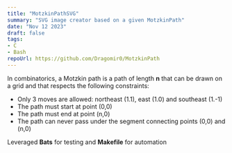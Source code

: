 ```yaml
---
title: "MotzkinPathSVG"
summary: "SVG image creator based on a given MotzkinPath"
date: "Nov 12 2023"
draft: false
tags:
- C
- Bash
repoUrl: https://github.com/Dragomir0/MotzkinPath
---
```


In combinatorics, a Motzkin path is a path of length **n** that can be drawn on a grid and that respects the following constraints:

- Only 3 moves are allowed: northeast (1.1), east (1.0) and southeast (1.-1)
- The path must start at point (0,0)
- The path must end at point (n,0)
- The path can never pass under the segment connecting points (0,0) and (n,0)

Leveraged **Bats** for testing and **Makefile** for automation
